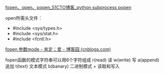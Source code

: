 [fopen、open、popen_51CTO博客_python subprocess popen](https://blog.51cto.com/ljy789/1764787)

open所需头文件：

- \#include <sys/types.h>
- \#include <sys/stat.h>
- \#include <fcntl.h>

[fopen 参数mode - 肯定；爱 - 博客园 (cnblogs.com)](https://www.cnblogs.com/ai616818/archive/2012/04/26/2470918.html)

fopen函数的模式字符串可以用6个字符组成
r(read)  读
w(write)   写
a(append)  追加
t(text)  文本模式
b(banary)  二进制模式
\+   读取和写入